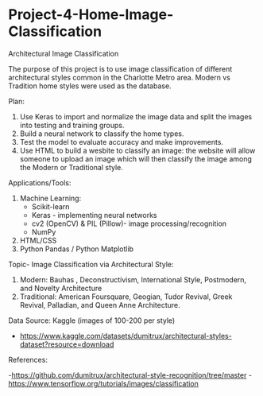 # Project-4-Home-Image-Classification
Architectural Image Classification

The purpose of this project is to use image classification of different architectural styles common in the Charlotte Metro area. Modern vs Tradition home styles were used as the database.

Plan:
  1. Use Keras to import and normalize the image data and split the images into testing and training groups. 
  2. Build a neural network to classify the home types. 
  3. Test the model to evaluate accuracy and make improvements.
  4. Use HTML to build a wesbite to classify an image: the website will allow someone to upload an image which will then classify the image among the Modern or Traditional style.

Applications/Tools:
  1. Machine Learning: 
      - Scikit-learn
      - Keras - implementing neural networks
      - cv2 (OpenCV) & PIL (Pillow)- image processing/recognition
      - NumPy
  3. HTML/CSS
  4. Python Pandas / Python Matplotlib

Topic- Image Classification via Architectural Style: 
  1. Modern: Bauhas , Deconstructivism, International Style, Postmodern, and Novelty Architecture
  2. Traditional: American Foursquare, Geogian, Tudor Revival, Greek Revival, Palladian, and Queen Anne Architecture.

Data Source: Kaggle (images of 100-200 per style) 
- https://www.kaggle.com/datasets/dumitrux/architectural-styles-dataset?resource=download


References: 

-https://github.com/dumitrux/architectural-style-recognition/tree/master
-https://www.tensorflow.org/tutorials/images/classification

